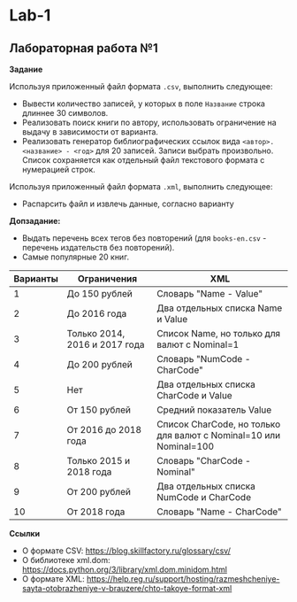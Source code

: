 # Lab-1
## Лабораторная работа №1

**Задание**

Используя приложенный файл формата ```.csv```, выполнить следующее:  
* Вывести количество записей, у которых в поле ```Название``` строка длиннее 30 символов.
* Реализовать поиск книги по автору, использовать ограничение на выдачу в зависимости от варианта.
* Реализовать генератор библиографических ссылок вида ```<автор>. <название> - <год>``` для 20 записей. Записи выбрать произвольно. Список сохраняется как отдельный файл текстового формата с нумерацией строк.

Используя приложенный файл формата ```.xml```, выполнить следующее:  
* Распарсить файл и извлечь данные, согласно варианту

**Допзадание:**
* Выдать перечень всех тегов без повторений (для ```books-en.csv``` - перечень издательств без повторений).
* Самые популярные 20 книг.

| Варианты | Ограничения | XML |
| -------- | ----------- | --- |
| 1 | До 150 рублей | Словарь "Name - Value" |
| 2 | До 2016 года | Два отдельных списка Name и Value |
| 3 | Только 2014, 2016 и 2017 года | Список Name, но только для валют с Nominal=1 |
| 4 | До 200 рублей | Словарь "NumCode - CharCode" |
| 5 | Нет | Два отдельных списка CharCode и Value |
| 6 |	От 150 рублей | Средний показатель Value |
| 7 | От 2016 до 2018 года | Список CharCode, но только для валют с Nominal=10 или Nominal=100 |
| 8 | Только 2015 и 2018 года | Словарь "CharCode - Nominal" |
| 9 | От 200 рублей | Два отдельных списка NumCode и CharCode |
| 10 | От 2018 года | Словарь "Name - CharCode" |

**Ссылки**  
* О формате CSV: https://blog.skillfactory.ru/glossary/csv/  
* О библиотеке xml.dom: https://docs.python.org/3/library/xml.dom.minidom.html  
* О формате XML: https://help.reg.ru/support/hosting/razmeshcheniye-sayta-otobrazheniye-v-brauzere/chto-takoye-format-xml
